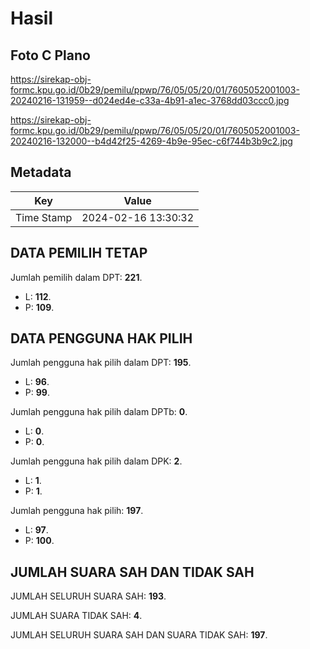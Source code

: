 # Hasil

## Foto C Plano

https://sirekap-obj-formc.kpu.go.id/0b29/pemilu/ppwp/76/05/05/20/01/7605052001003-20240216-131959--d024ed4e-c33a-4b91-a1ec-3768dd03ccc0.jpg

https://sirekap-obj-formc.kpu.go.id/0b29/pemilu/ppwp/76/05/05/20/01/7605052001003-20240216-132000--b4d42f25-4269-4b9e-95ec-c6f744b3b9c2.jpg


## Metadata

| Key        | Value               |
| ---------- | ------------------- |
| Time Stamp | 2024-02-16 13:30:32 |


## DATA PEMILIH TETAP

Jumlah pemilih dalam DPT: **221**.
 * L: **112**.
 * P: **109**.

## DATA PENGGUNA HAK PILIH

Jumlah pengguna hak pilih dalam DPT: **195**.
 * L: **96**.
 * P: **99**.

Jumlah pengguna hak pilih dalam DPTb: **0**.
 * L: **0**.
 * P: **0**.

Jumlah pengguna hak pilih dalam DPK: **2**.
 * L: **1**.
 * P: **1**.

Jumlah pengguna hak pilih: **197**.
 * L: **97**.
 * P: **100**.

## JUMLAH SUARA SAH DAN TIDAK SAH

JUMLAH SELURUH SUARA SAH: **193**.

JUMLAH SUARA TIDAK SAH: **4**.

JUMLAH SELURUH SUARA SAH DAN SUARA TIDAK SAH: **197**.


